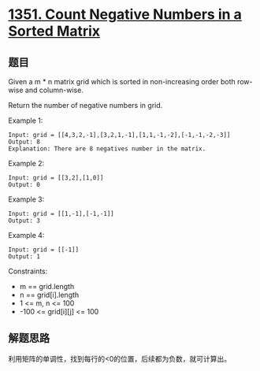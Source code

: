 # [1351. Count Negative Numbers in a Sorted Matrix](https://leetcode.com/problems/count-negative-numbers-in-a-sorted-matrix/)

## 题目
Given a m * n matrix grid which is sorted in non-increasing order both row-wise and column-wise. 

Return the number of negative numbers in grid.

 

Example 1:
```
Input: grid = [[4,3,2,-1],[3,2,1,-1],[1,1,-1,-2],[-1,-1,-2,-3]]
Output: 8
Explanation: There are 8 negatives number in the matrix.
```
Example 2:
```
Input: grid = [[3,2],[1,0]]
Output: 0
```
Example 3:
```
Input: grid = [[1,-1],[-1,-1]]
Output: 3
```
Example 4:
```
Input: grid = [[-1]]
Output: 1
```

Constraints:

- m == grid.length
- n == grid[i].length
- 1 <= m, n <= 100
- -100 <= grid[i][j] <= 100


## 解题思路
利用矩阵的单调性，找到每行的<0的位置，后续都为负数，就可计算出。
